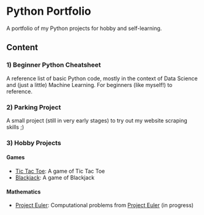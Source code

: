 # Python Portfolio

A portfolio of my Python projects for hobby and self-learning.

## Content
### 1) Beginner Python Cheatsheet
A reference list of basic Python code, mostly in the context of Data Science and (just a little) Machine Learning. For beginners (like myself!) to reference.

### 2) Parking Project
A small project (still in very early stages) to try out my website scraping skills ;)

### 3) Hobby Projects
#### Games
- [Tic Tac Toe](https://github.com/yinglinglow/python-portfolio/blob/master/Udemy%20-%20Tic%20Tac%20Toe.ipynb): A game of Tic Tac Toe
- [Blackjack](https://github.com/yinglinglow/python-portfolio/blob/master/Udemy%20-%20Blackjack.ipynb): A game of Blackjack

#### Mathematics
- [Project Euler](https://github.com/yinglinglow/python-portfolio/blob/master/Project%20Euler.ipynb): 
Computational problems from [Project Euler](https://projecteuler.net/) (in progress)
